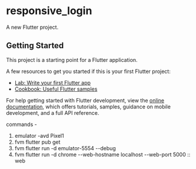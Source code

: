 # responsive_login

A new Flutter project.

## Getting Started

This project is a starting point for a Flutter application.

A few resources to get you started if this is your first Flutter project:

- [Lab: Write your first Flutter app](https://docs.flutter.dev/get-started/codelab)
- [Cookbook: Useful Flutter samples](https://docs.flutter.dev/cookbook)

For help getting started with Flutter development, view the
[online documentation](https://docs.flutter.dev/), which offers tutorials,
samples, guidance on mobile development, and a full API reference.



commands - 
1. emulator -avd Pixel1
2. fvm flutter pub get
3. fvm flutter run -d emulator-5554 --debug
4. fvm flutter run -d chrome --web-hostname localhost --web-port 5000 :: web